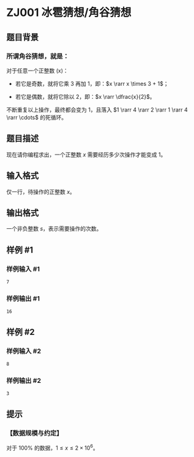 # ZJ001 冰雹猜想/角谷猜想

## 题目背景

### 所谓角谷猜想，就是：
对于任意一个正整数 \(x\)：
- 若它是奇数，就将它乘 $3$ 再加 $1$，即：$x \rarr x \times 3 + 1$；

- 若它是偶数，就将它除以 $2$，即：$x \rarr \dfrac{x}{2}$。

不断重复以上操作，最终都会变为 $1$，且落入 $1 \rarr 4 \rarr 2 \rarr 1 \rarr 4 \rarr \cdots$ 的死循环。

## 题目描述

现在请你编程求出，一个正整数 $x$ 需要经历多少次操作才能变成 $1$。

## 输入格式

仅一行，待操作的正整数 $x$。

## 输出格式

一个非负整数 $s$，表示需要操作的次数。

## 样例 #1

### 样例输入 #1

```
7
```

### 样例输出 #1

```
16
```

## 样例 #2

### 样例输入 #2

```
8
```

### 样例输出 #2

```
3
```

## 提示

### 【数据规模与约定】
对于 $100\%$ 的数据，$1 \leq x \leq 2 \times 10^6$。
